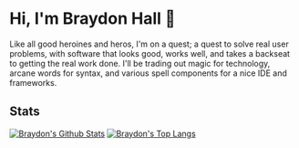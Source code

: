 # Hi, I'm Braydon Hall 👋

Like all good heroines and heros, I'm on a quest; a quest to solve real user problems, with software that looks good, works well, and takes a backseat to getting the real work done. I'll be trading out magic for technology, arcane words for syntax, and various spell components for a nice IDE and frameworks.

## Stats

[![Braydon's Github Stats](https://github-readme-stats.vercel.app/api?username=nobrayner&hide=stars&count_private=true&show_icons=true&hide_rank=true&theme=dark)](https://github.com/anuraghazra/github-readme-stats)
[![Braydon's Top Langs](https://github-readme-stats.vercel.app/api/top-langs/?username=nobrayner&layout=compact&langs_count=6&theme=dark)](https://github.com/anuraghazra/github-readme-stats)
